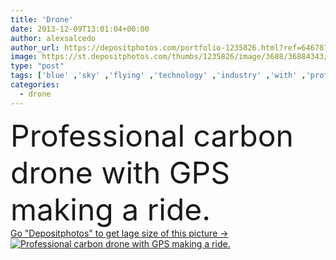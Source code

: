 ```yaml
---
title: 'Drone'
date: 2013-12-09T13:01:04+00:00
author: alexsalcedo
author_url: https://depositphotos.com/portfolio-1235826.html?ref=64678756
image: https://st.depositphotos.com/thumbs/1235826/image/3688/36884343/api_thumb_450.jpg?forcejpeg=true
type: "post"
tags: ['blue' ,'sky' ,'flying' ,'technology' ,'industry' ,'with' ,'professional' ,'camera' ,'photographing' ,'stability' ,'remote' ,'safety' ,'watching' ,'robot' ,'innovation' ,'turning' ,'control' ,'making' ,'propeller' ,'movie' ,'video' ,'helicopter' ,'surveillance' ,'no' ,'technique' ,'carbon' ,'landing' ,'gps' ,'rotor' ,'drone' ,'drones' ,'dron' ,'hexacopter' ,'octocopter' ,'aeromodelism' ]
categories: 
  - drone
---
```

<div aling="center">
            <font size="60"> Professional carbon drone with GPS making a ride.</font>   
</div>
<div>
    <a href='https://st.depositphotos.com/thumbs/1235826/image/3688/36884343/api_thumb_450.jpg?forcejpeg=true?ref=64678756' target=_blank > Go "Depositphotos" to get lage size of this picture ->
        <img href='https://st.depositphotos.com/thumbs/1235826/image/3688/36884343/api_thumb_450.jpg?forcejpeg=true?ref=64678756' src='https://st.depositphotos.com/1235826/3688/i/950/depositphotos_36884343-stock-photo-drone.jpg?forcejpeg=true' alt='Professional carbon drone with GPS making a ride.' >
    </a>
</div>
